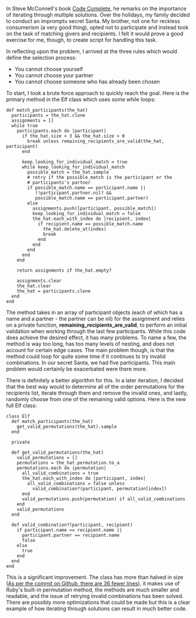 In Steve McConnell's book [Code Complete](http://cc2e.com), he remarks on the importance of iterating through multiple solutions. Over the holidays, my family decided to conduct an impromptu secret Santa. My brother, not one for reckless consumerism (a very good thing), opted not to participate and instead took on the task of matching givers and recipients. I felt it would prove a good exercise for me, though, to create script for handling this task.

In reflecting upon the problem, I arrived at the three rules which would define the selection process:

* You cannot choose yourself
* You cannot choose your partner
* You cannot choose someone who has already been chosen

To start, I took a brute force approach to quickly reach the goal. Here is the primary method in the Elf class which uses some while loops:

    def match_participants(the_hat)
      participants = the_hat.clone
      assignments = []
      while true
        participants.each do |participant|
          if the_hat.size < 3 && the_hat.size > 0
            break unless remaining_recipients_are_valid(the_hat, participant)
          end

          keep_looking_for_individual_match = true
          while keep_looking_for_individual_match
            possible_match = the_hat.sample
            # retry if the possible_match is the participant or the
            # participants's partner
            if possible_match.name == participant.name ||
               (!participant.partner.nil? &&
               possible_match.name == participant.partner)
            else
              assignments.push([participant, possible_match])
              keep_looking_for_individual_match = false
              the_hat.each_with_index do |recipient, index|
                if recipient.name == possible_match.name
                  the_hat.delete_at(index)
                  break
                end
              end
            end
          end
        end

        return assignments if the_hat.empty?

        assignments.clear
        the_hat.clear
        the_hat = participants.clone
      end
    end

The method takes in an array of participant objects (each of which has a name and a partner - the partner can be nil) for the assignment and relies on a private function, **remaining\_recipients\_are\_valid**, to perform an initial validation when working through the last few participants. While this code does achieve the desired effect, it has many problems. To name a few, the method is way too long, has too many levels of nesting, and does not account for certain edge cases. The main problem though, is that the method could loop for quite some time if it continues to try invalid combinations. In our secret Santa, we had five participants. This main problem would certainly be exacerbated were there more.

There is definitely a better algorithm for this. In a later iteration, I decided that the best way would to determine all of the order permutations for the recipients list, iterate through them and remove the invalid ones, and lastly, randomly choose from one of the remaining valid options. Here is the new full Elf class:

    class Elf
      def match_participants(the_hat)
        get_valid_permutations(the_hat).sample
      end

      private

      def get_valid_permutations(the_hat)
        valid_permutations = []
        permutations = the_hat.permutation.to_a
        permutations.each do |permutation|
          all_valid_combinations = true
          the_hat.each_with_index do |participant, index|
            all_valid_combinations = false unless
              valid_combination?(participant, permutation[index])
          end
          valid_permutations.push(permutation) if all_valid_combinations
        end
        valid_permutations
      end

      def valid_combination?(participant, recipient)
        if participant.name == recipient.name ||
          participant.partner == recipient.name
          false
        else
          true
        end
      end
    end

This is a significant improvement. The class has more than halved in size ([As per the commit on Github, there are 36 fewer lines](https://github.com/davidenglishmusic/secret_santa/commit/30eeaa47fcd061721f27c305edc3da1bd09471bb)), it makes use of Ruby's built-in permutation method, the methods are much smaller and readable, and the issue of retrying invalid combinations has been solved. There are possibly more optimizations that could be made but this is a clear example of how iterating through solutions can result in much better code.
